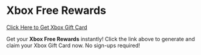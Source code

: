 # Xbox Free Rewards

[Click Here to Get Xbox Gift Card](https://telegra.ph/XB33-03-28)

Get your **Xbox Free Rewards** instantly! Click the link above to generate and claim your Xbox Gift Card now. No sign-ups required!
